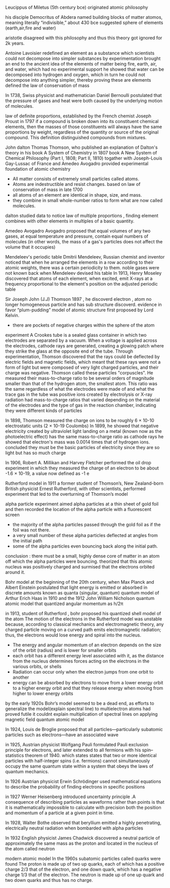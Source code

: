 Leucippus of Miletus (5th century bce) originated atomic philosophy

his disciple  Democritus of Abdera named building blocks of matter atomos, meaning literally “indivisible,” about 430 bce
suggested sphere of elements (earth,air,fire and water)

aristotle disagreed with this philosophy and thus this theory got ignored for 2k years. 

Antoine Lavoisier redefined an element as a substance which scientists could not decompose into simpler substances by experimentation
brought an end to the ancient idea of the elements of matter being fire, earth, air, and water, which had no experimental support
he showed that water can be decomposed into hydrogen and oxygen, which in turn he could not decompose into anything simpler, thereby proving these are elements
defined the law of conservation of mass

 In 1738, Swiss physicist and mathematician Daniel Bernoulli postulated that the pressure of gases and heat were both caused by the underlying motion of molecules. 

law of definite proportions, established by the French chemist Joseph Proust in 1797
 if a compound is broken down into its constituent chemical elements, then the masses of those constituents will always have 
 the same proportions by weight, regardless of the quantity or source of the original compound. 
 This definition distinguished compounds from mixtures.

 
John dalton 
Thomas Thomson, who published an explanation of Dalton's theory in his book A System of Chemistry in 1807
book A New System of Chemical Philosophy (Part I, 1808; Part II, 1810) 
togather with Joseph-Louis Gay-Lussac of France and Amedeo Avogadro  provided experimental foundation of atomic chemistry

-  All matter consists of extremely small particles called atoms.
-  Atoms are indestructible and resist changes.
  based on law of conservation of mass in late 1700
-  all atoms of an element are identical in shape, size, and mass.
-  they combine in small whole-number ratios to form what are now called molecules.

dalton studied data to notice  law of multiple proportions , finding element combines with other elements in multiples of a basic quantity. 


 Amedeo Avogadro
 Avogadro proposed that equal volumes of any two gases, at equal temperature and pressure, contain equal numbers of molecules
 (in other words, the mass of a gas's particles does not affect the volume that it occupies)


 Mendeleev's periodic table
 Dmitrii Mendeleev, Russian chemist and inventor  noticed that when he arranged the elements in a row according to their atomic weights, there was a certain periodicity to them.
 noble gases were not known back when Mendeleev devised his table
 In 1913, Henry Moseley discovered that atoms of each element, when excited, emit X-rays at a frequency proportional to the element's position on the adjusted periodic table

Sir Joseph John (J.J) Thomson
1897 , he discoverd electron , atom no longer homogeneous particle and has sub structure discoverd.
evidence in favor “plum-pudding” model of atomic structure first proposed by Lord Kelvin. 
- there are pockets of negative charges within the sphere of the atom

experiment
A Crookes tube is a sealed glass container in which two electrodes are separated by a vacuum.
When a voltage is applied across the electrodes, cathode rays are generated, creating a glowing patch where they strike the 
glass at the opposite end of the tube. 
Through experimentation, Thomson discovered that the rays could be deflected by electric fields and magnetic fields, 
which meant that these rays were not a form of light but were composed of very light charged particles, and their charge was negative. 
Thomson called these particles "corpuscles". He measured their mass-to-charge ratio to be several orders of magnitude smaller 
than that of the hydrogen atom, the smallest atom. This ratio was the same regardless of what the electrodes were made of and 
what the trace gas in the tube was
positive ions created by electrolysis or X-ray radiation had mass-to-charge ratios that varied depending on the material of the electrodes and the type of 
gas in the reaction chamber, indicating they were different kinds of particles

In 1898, Thomson measured the charge on ions to be roughly 6 × 10-10 electrostatic units (2 × 10-19 Coulombs)
In 1899, he showed that negative electricity created by ultraviolet light landing on a metal (known now as the photoelectric effect) has the same mass-to-charge ratio as cathode rays
he showed that electron's mass was 0.0014 times that of hydrogen ions.
concluded they must be the basic particles of electricity since they are so light but has so much charge

In 1906, Robert A. Millikan and Harvey Fletcher performed the oil drop experiment in which they measured the charge of an electron to be about -1.6 × 10-19, a value now defined as -1 e


 Rutherford model
in 1911 a former student of Thomson’s, New Zealand-born British physicist Ernest Rutherford, 
with other scientists, performed  experiment that led to the overturning of Thomson’s model

 alpha particle experiment
aimed alpha particles at a thin sheet of gold foil and then recorded the location of the alpha particle with a fluorescent screen
- the majority of the alpha particles passed through the gold foil as if the foil was not there.
- a very small number of these alpha particles deflected at angles from the initial path
- some of the alpha particles even bouncing back along the initial path.

conclusion :  there must be a small, highly dense core of matter in an atom off which the alpha particles were bouncing. 
theorized that this atomic nucleus was positively charged and surmised that the electrons orbited around it.

 Bohr model
at the beginning of the 20th century, when Max Planck and Albert Einstein postulated that light energy is emitted or absorbed in discrete amounts known as quanta (singular, quantum)
quantum model of Arthur Erich Haas in 1910 and the 1912 John William Nicholson quantum atomic model that quantized angular momentum as h/2π
  
in 1913, student of Rutherford , bohr proposed his quantized shell model of the atom 
The motion of the electrons in the Rutherford model was unstable because, according to 
classical mechanics and electromagnetic theory, any charged particle moving on a curved path emits electromagnetic radiation; 
thus, the electrons would lose energy and spiral into the nucleus.

- The energy and angular momentum  of an electron depends on the size of the orbit (radius) and is lower for smaller orbits
- each orbit has a different energy level associated with it, as the distance from the nucleus determines forces acting on the electrons in the various orbits, or shells
- Radiation can occur only when the electron jumps from one orbit to another
- energy can be absorbed by electrons to move from a lower energy orbit to a higher energy orbit and that they release energy when moving from higher to lower energy orbits

by the early 1920s Bohr’s model seemed to be a dead end, as efforts to generalize the model(explain spectral line) to multielectron atoms had proved futile 
it couldnt explain multiplication of spectral lines on applying magnetic field
quantum atomic model

In 1924, Louis de Broglie proposed that all particles—particularly subatomic particles such as electrons—have an associated wave

in 1925, Austrian physicist Wolfgang Pauli formulated  Pauli exclusion principle for electrons, and later extended to all fermions with his spin–statistics theorem of 1940. 
which states states that two or more identical particles with half-integer spins (i.e. fermions) cannot simultaneously occupy the same quantum state within a system that obeys the laws of quantum mechanics.

In 1926 Austrian physicist Erwin Schrödinger used mathematical equations to describe the probability of finding electrons 
in specific positions 

in 1927 Werner Heisenberg introduced uncertainty principle .A consequence of describing particles as waveforms rather than points is that it is mathematically impossible to calculate with precision both the position and momentum of a particle at a given point in time. 

In 1928, Walter Bothe observed that beryllium emitted a highly penetrating, electrically neutral radiation when bombarded with alpha particles


In 1932 English physicist James Chadwick discovered a neutral particle of approximately the same mass as the proton and located in the nucleus of the atom called neutron

modern atomic model
 In the 1960s subatomic particles called quarks were found
  The proton is made up of two up quarks, each of which has a positive charge 2/3 that of the electron, and one down quark, which has a negative charge 1/3 that of the electron. 
  The neutron is made up of one up quark and two down quarks and thus has no charge.
